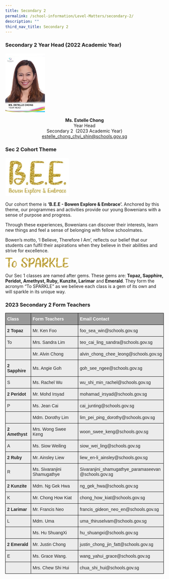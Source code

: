 ```yaml
---
title: Secondary 2
permalink: /school-information/Level-Matters/secondary-2/
description: ""
third_nav_title: Secondary 2
---
```

### Secondary 2 Year Head (2022 Academic Year)


<img src="/images/Ms-Estelle-Chong.jpeg" 
     style="width:25%">
		 
<center><b>Ms. Estelle Chong</b><br>
Year Head  <br>
Secondary 2  (2023 Academic Year)  <br>
<a href="estelle_chong_chyi_shin@schools.gov.sg">estelle_chong_chyi_shin@schools.gov.sg</a></center>

### Sec 2 Cohort Theme

<img src="/images/2022%20S1%20Cohort%20Theme.jpg" 
     style="width:40%">
		 
Our cohort theme is **‘B.E.E - Bowen Explore & Embrace’.** Anchored by this theme, our programmes and activities provide our young Bowenians with a sense of purpose and progress.

  

Through these experiences, Bowenians can discover their interests, learn new things and feel a sense of belonging with fellow schoolmates.

  

Bowen’s motto, ‘I Believe, Therefore I Am’, reflects our belief that our students can fulfil their aspirations when they believe in their abilities and strive for excellence.

<img src="/images/To%20Sparkle%202.png" 
     style="width:40%">
		 
Our Sec 1 classes are named after gems. These gems are: **Topaz, Sapphire, Peridot, Amethyst, Ruby, Kunzite, Larimar** and **Emerald**. They form the acronym “To SPARKLE” as we believe each class is a gem of its own and will sparkle in its unique way.

### 2023 Secondary 2 Form Teachers

<style type="text/css">
.tg  {border-collapse:collapse;border-spacing:0;}
.tg td{border-color:black;border-style:solid;border-width:1px;font-family:Arial, sans-serif;font-size:14px;
  overflow:hidden;padding:10px 5px;word-break:normal;}
.tg th{border-color:black;border-style:solid;border-width:1px;font-family:Arial, sans-serif;font-size:14px;
  font-weight:normal;overflow:hidden;padding:10px 5px;word-break:normal;}
.tg .tg-fxx4{background-color:#ECECEC;color:#222;text-align:left;vertical-align:middle}
.tg .tg-e6w6{background-color:#999;color:#FFF;font-weight:bold;text-align:left;vertical-align:middle}
.tg .tg-b4br{background-color:#ECECEC;color:#222;font-weight:bold;text-align:left;vertical-align:top}
</style>
<table class="tg">
<thead>
  <tr>
    <th class="tg-e6w6"><span style="color:#FFF;background-color:#999">Class</span></th>
    <th class="tg-e6w6"><span style="color:#FFF;background-color:#999">Form Teachers</span></th>
    <th class="tg-e6w6"><span style="color:#FFF;background-color:#999">Email Contact</span></th>
  </tr>
</thead>
<tbody>
  <tr>
    <td class="tg-b4br">2 Topaz</td>
    <td class="tg-fxx4"><span style="color:#222">Mr. Ken Foo</span></td>
    <td class="tg-fxx4"><span style="color:#222">foo_sea_win@schools.gov.sg</span><br></td>
  </tr>
  <tr>
    <td class="tg-fxx4"><span style="color:#222">To</span></td>
    <td class="tg-fxx4"><span style="color:#222">Mrs. Sandra Lim</span></td>
    <td class="tg-fxx4"><span style="color:#222">teo_cai_ling_sandra@schools.gov.sg</span><br></td>
  </tr>
  <tr>
    <td class="tg-fxx4"><span style="color:#222"> </span></td>
    <td class="tg-fxx4"><span style="color:#222">Mr. Alvin Chong</span><br></td>
    <td class="tg-fxx4"><span style="color:#222">alvin_chong_chee_leong@schools.gov.sg</span></td>
  </tr>
  <tr>
    <td class="tg-b4br">2 Sapphire</td>
    <td class="tg-fxx4"><span style="color:#222">Ms. Angie Goh </span></td>
    <td class="tg-fxx4"><span style="color:#222">goh_see_ngee@schools.gov.sg</span><br></td>
  </tr>
  <tr>
    <td class="tg-fxx4"><span style="color:#222">S</span></td>
    <td class="tg-fxx4"><span style="color:#222">Ms. Rachel Wu</span><br></td>
    <td class="tg-fxx4"><span style="color:#222">wu_shi_min_rachel@schools.gov.sg</span></td>
  </tr>
  <tr>
    <td class="tg-b4br">2 Peridot</td>
    <td class="tg-fxx4"><span style="color:#222">Mr. Mohd Irsyad </span></td>
    <td class="tg-fxx4"><span style="color:#222">mohamad_irsyad@schools.gov.sg</span><br></td>
  </tr>
  <tr>
    <td class="tg-fxx4"><span style="color:#222">P</span></td>
    <td class="tg-fxx4"><span style="color:#222">Ms. Jean Cai</span></td>
    <td class="tg-fxx4"><span style="color:#222">cai_junting@schools.gov.sg</span><br></td>
  </tr>
  <tr>
    <td class="tg-fxx4"><span style="color:#222"> </span></td>
    <td class="tg-fxx4"><span style="color:#222">Mdm. Dorothy Lim</span></td>
    <td class="tg-fxx4"><span style="color:#222">lim_pei_ping_dorothy@schools.gov.sg</span></td>
  </tr>
  <tr>
    <td class="tg-b4br">2 Amethyst</td>
    <td class="tg-fxx4"><span style="color:#222">Mrs. Wong Swee Keng</span></td>
    <td class="tg-fxx4"><span style="color:#222">woon_swee_keng@schools.gov.sg</span><br></td>
  </tr>
  <tr>
    <td class="tg-fxx4"><span style="color:#222">A</span></td>
    <td class="tg-fxx4"><span style="color:#222">Ms. Siow Weiling</span></td>
    <td class="tg-fxx4"><span style="color:#222">siow_wei_ling@schools.gov.sg</span><br></td>
  </tr>
  <tr>
    <td class="tg-b4br">2 Ruby</td>
    <td class="tg-fxx4"><span style="color:#222">Mr. Ainsley Liew</span></td>
    <td class="tg-fxx4"><span style="color:#222">liew_en-li_ainsley@schools.gov.sg</span><br></td>
  </tr>
  <tr>
    <td class="tg-fxx4"><span style="color:#222">R</span></td>
    <td class="tg-fxx4"><span style="color:#222">Ms. Sivaranjini Shamugathye</span></td>
    <td class="tg-fxx4"><span style="color:#222">Sivaranjini_shamugathye_paramaseevan</span><br><span style="color:#222">@schools.gov.sg</span><br></td>
  </tr>
  <tr>
    <td class="tg-b4br">2 Kunzite</td>
    <td class="tg-fxx4"><span style="color:#222">Mdm. Ng Gek Hwa</span></td>
    <td class="tg-fxx4"><span style="color:#222">ng_gek_hwa@schools.gov.sg </span><br></td>
  </tr>
  <tr>
    <td class="tg-fxx4"><span style="color:#222">K</span></td>
    <td class="tg-fxx4"><span style="color:#222">Mr. Chong How Kiat</span><br></td>
    <td class="tg-fxx4"><span style="color:#222">chong_how_kiat@schools.gov.sg</span><br></td>
  </tr>
  <tr>
    <td class="tg-b4br">2 Larimar</td>
    <td class="tg-fxx4"><span style="color:#222">Mr. Francis Neo</span></td>
    <td class="tg-fxx4"><span style="color:#222">francis_gideon_neo_en@schools.gov.sg</span><br></td>
  </tr>
  <tr>
    <td class="tg-fxx4"><span style="color:#222">L</span></td>
    <td class="tg-fxx4"><span style="color:#222">Mdm. Uma</span></td>
    <td class="tg-fxx4"><span style="color:#222">uma_thiruselvam@schools.gov.sg</span><br></td>
  </tr>
  <tr>
    <td class="tg-fxx4"><span style="color:#222"> </span></td>
    <td class="tg-fxx4"><span style="color:#222">Ms. Hu ShuangXi</span><br></td>
    <td class="tg-fxx4"><span style="color:#222">hu_shuangxi@schools.gov.sg</span></td>
  </tr>
  <tr>
    <td class="tg-b4br">2 Emerald</td>
    <td class="tg-fxx4"><span style="color:#222">Mr. Justin Chong</span></td>
    <td class="tg-fxx4"><span style="color:#222">justin_chong_jin_fatt@schools.gov.sg</span><br></td>
  </tr>
  <tr>
    <td class="tg-fxx4"><span style="color:#222">E</span></td>
    <td class="tg-fxx4"><span style="color:#222">Ms. Grace Wang.</span></td>
    <td class="tg-fxx4"><span style="color:#222">wang_yahui_grace@schools.gov.sg</span><br></td>
  </tr>
  <tr>
    <td class="tg-fxx4"><span style="color:#222"> </span></td>
    <td class="tg-fxx4"><span style="color:#222">Mrs. Chew Shi Hui</span></td>
    <td class="tg-fxx4"><span style="color:#222">chua_shi_hui@schools.gov.sg</span></td>
  </tr>
</tbody>
</table>

